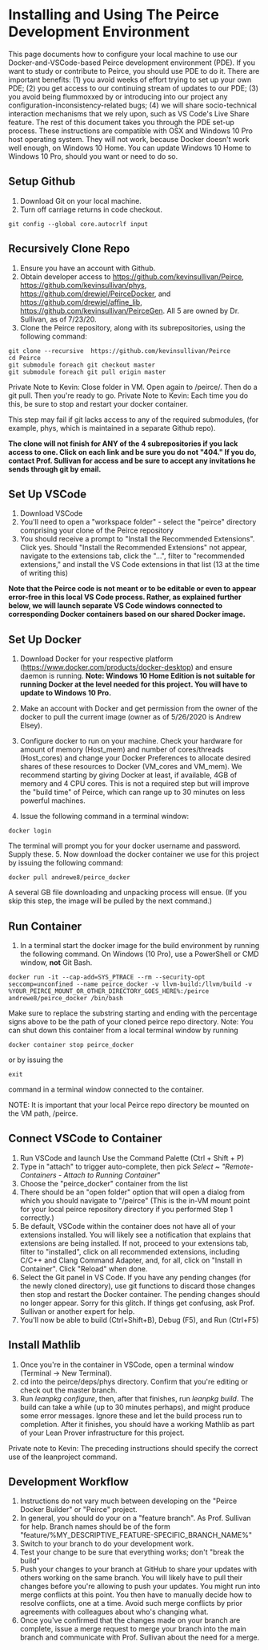 # Installing and Using The Peirce Development Environment

This page documents how to configure your local machine to use our Docker-and-VSCode-based Peirce development environment (PDE). If you want to study or contribute to Peirce, you should use PDE to do it. There are important benefits: (1) you avoid weeks of effort trying to set up your own PDE; (2) you get access to our continuing stream of updates to our PDE; (3) you avoid being flummoxxed by or introducing into our project any configuration-inconsistency-related bugs; (4) we will share socio-technical interaction mechanisms that we rely upon, such as VS Code's Live Share feature. The rest of this document takes you through the PDE set-up process. These instructions are compatible with OSX and Windows 10 Pro host operating system. They will not work, because Docker doesn't work well enough, on Windows 10 Home. You can update Windows 10 Home to Windows 10 Pro, should you want or need to do so.    

## Setup Github

1. Download Git on your local machine.
2. Turn off carriage returns in code checkout. 
```shell
git config --global core.autocrlf input
```

## Recursively Clone Repo

1. Ensure you have an account with Github.
2. Obtain developer access to https://github.com/kevinsullivan/Peirce, https://github.com/kevinsullivan/phys, https://github.com/drewjel/PeirceDocker, and https://github.com/drewjel/affine_lib, https://github.com/kevinsullivan/PeirceGen. All 5 are owned by Dr. Sullivan, as of 7/23/20.
3. Clone the Peirce repository, along with its subrepositories, using the following command:
```shell
git clone --recursive  https://github.com/kevinsullivan/Peirce
cd Peirce
git submodule foreach git checkout master
git submodule foreach git pull origin master
```

Private Note to Kevin: Close folder in VM. Open again to /peirce/. Then do a git pull. Then you're ready to go.
Private Note to Kevin: Each time you do this, be sure to stop and restart your docker container.

This step may fail if git lacks access to any of the required submodules, (for example, phys, which is maintained in a separate Github repo).

**The clone will not finish for ANY of the 4 subrepositories if you lack access to one. Click on each link and be sure you do not "404." If you do,
contact Prof. Sullivan for access and be sure to accept any invitations he sends through git by email.**

## Set Up VSCode 

1. Download VSCode
2. You'll need to open a "workspace folder" - select the "peirce" directory comprising your clone of the Peirce repository
3. You should receive a prompt to "Install the Recommended Extensions". Click yes. Should "Install the Recommended Extensions" not appear, navigate to the extensions tab, click the "...",  filter to "recommended extensions," and install the VS Code extensions in that list (13 at the time of writing this)

**Note that the Peirce code is not meant or to be editable or even to appear error-free in this local VS Code process. Rather, as explained further below, we will launch separate VS Code windows connected to corresponding Docker containers based on our shared Docker image.**


## Set Up Docker 

1. Download Docker for your respective platform (https://www.docker.com/products/docker-desktop) and ensure daemon is running. **Note: Windows 10 Home Edition is not suitable for running Docker at the level needed for this project. You will have to update to Windows 10 Pro.**

2. Make an account with Docker and get permission from the owner of the docker to pull the current image (owner as of 5/26/2020 is Andrew Elsey).

3. Configure docker to run on your machine. Check your hardware for amount of memory (Host_mem) and number of cores/threads (Host_cores) and change your Docker Preferences to allocate desired shares of these resources to Docker (VM_cores and VM_mem). We recommend starting by giving Docker at least, if available, 4GB of memory and 4 CPU cores. This is not a required step but will improve the "build time" of Peirce, which can range up to 30 minutes on less powerful machines.

4. Issue the following command in a terminal window:
```shell
docker login
```
The terminal will prompt you for your docker username and password. Supply these.
5. Now download the docker container we use for this project by issuing the following command: 
```shell
docker pull andrewe8/peirce_docker
```
A several GB file downloading and unpacking process will ensue. (If you skip this step, the image will be pulled by the next command.)

## Run Container

1. In a terminal start the docker image for the build environment by running the following command. On Windows (10 Pro), use a PowerShell or CMD window, **not** Git Bash. 
```shell
docker run -it --cap-add=SYS_PTRACE --rm --security-opt seccomp=unconfined --name peirce_docker -v llvm-build:/llvm/build -v %YOUR_PEIRCE_MOUNT_OR_OTHER_DIRECTORY_GOES_HERE%:/peirce andrewe8/peirce_docker /bin/bash
```
Make sure to replace the substring starting and ending with the percentage signs above to be the path of your cloned peirce repo directory. 
Note: You can shut down this container from a local terminal window by running 
```shell
docker container stop peirce_docker
```
or by issuing the
```shell
exit
```
command in a terminal window connected to the container.

NOTE: It is important that your local Peirce repo directory be mounted on the VM path, /peirce. 

## Connect VSCode to Container

1. Run VSCode and launch Use the Command Palette (Ctrl + Shift + P)
2. Type in "attach" to trigger auto-complete, then pick *Select ~ "Remote-Containers - Attach to Running Container*"
3. Choose the "peirce_docker" container from the list
4. There should be an "open folder" option that will open a dialog from which you should navigate to "/peirce" (This is the in-VM mount point for your local peirce repository directory if you performed Step 1 correctly.)
5. Be default, VSCode within the container does not have all of your extensions installed. You will likely see a notification that explains that extensions are being installed. If not, proceed to your extensions tab, filter to "installed", click on all recommended extensions, including C/C++ and Clang Command Adapter, and, for all, click on "Install in Container". Click "Reload" when done. 
6. Select the Git panel in VS Code. If you have any pending changes (for the newly cloned directory), use git functions to discard those changes then stop and restart the Docker container. The pending changes should no longer appear. Sorry for this glitch. If things get confusing, ask Prof. Sullivan or another expert for help.
7. You'll now be able to build (Ctrl+Shift+B), Debug (F5), and Run (Ctrl+F5)

## Install Mathlib
1. Once you're in the container in VSCode, open a terminal window (Terminal -> New Terminal). 
2. cd into the peirce/deps/phys directory. Confirm that you're editing or check out the master branch. 
3. Run *leanpkg configure*, then, after that finishes, run *leanpkg build*. The build can take a while (up to 30 minutes perhaps), and might produce some error messages. Ignore these and let the build process run to completion. After it finishes, you should have a working Mathlib as part of your Lean Prover infrastructure for this project. 

Private note to Kevin: The preceding instructions should specify the correct use of the leanproject command.


## Development Workflow

1. Instructions do not vary much between developing on the "Peirce Docker Builder" or "Peirce" project.
2. In general, you should do your on a "feature branch". As Prof. Sullivan for help. Branch names should be of the form "feature/%MY_DESCRIPTIVE_FEATURE-SPECIFIC_BRANCH_NAME%"
3. Switch to your branch to do your development work.
4. Test your change to be sure that everything works; don't "break the build" 
5. Push your changes to your branch at GitHub to share your updates with others working on the same branch. You will likely have to pull their changes before you're allowing to push your updates. You might run into merge conflicts at this point. You then have to manually decide how to resolve conflicts, one at a time. Avoid such merge conflicts by prior agreements with colleagues about who's changing what.  
6. Once you've confirmed that the changes made on your branch are complete, issue a merge request to merge your branch into the main branch and communicate with Prof. Sullivan about the need for a merge.
